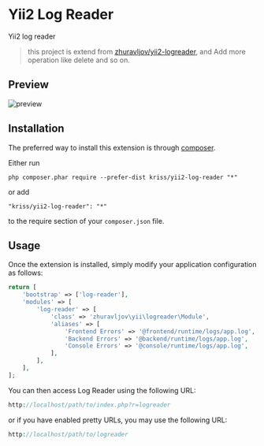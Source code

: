 Yii2 Log Reader
===============
Yii2 log reader

> this project is extend from [zhuravljov/yii2-logreader](https://github.com/zhuravljov/yii2-logreader), and Add more operation like delete and so on.

Preview
------------
![preview](https://github.com/krissss/yii2-log-reader/raw/master/screenshots/vim-screenshot.jpg)

Installation
------------

The preferred way to install this extension is through [composer](http://getcomposer.org/download/).

Either run

```
php composer.phar require --prefer-dist kriss/yii2-log-reader "*"
```

or add

```
"kriss/yii2-log-reader": "*"
```

to the require section of your `composer.json` file.


Usage
-----

Once the extension is installed, simply modify your application configuration as follows:

```php
return [
    'bootstrap' => ['log-reader'],
    'modules' => [
        'log-reader' => [
            'class' => 'zhuravljov\yii\logreader\Module',
            'aliases' => [
                'Frontend Errors' => '@frontend/runtime/logs/app.log',
                'Backend Errors' => '@backend/runtime/logs/app.log',
                'Console Errors' => '@console/runtime/logs/app.log',
            ],
        ],
    ],
];
```

You can then access Log Reader using the following URL:

```php
http://localhost/path/to/index.php?r=logreader
```

or if you have enabled pretty URLs, you may use the following URL:

```php
http://localhost/path/to/logreader
```